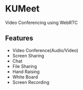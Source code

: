 # KUMeet
Video Conferencing using WebRTC

## Features
   - Video Conference(Audio/Video)
   - Screen Sharing
   - Chat
   - File Sharing
   - Hand Raising
   - White Board
   - Screen Recording

